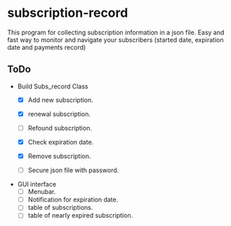 # subscription-record

This program for collecting subscription information in a json file. Easy and fast way to monitor and navigate your subscribers (started date, expiration date and payments record)


## ToDo
- Build Subs_record Class
  - [x] Add new subscription.
  - [x] renewal subscription.
  - [ ] Refound subscription.
  - [x] Check expiration date.
  - [x] Remove subscription.
  - [ ] Secure json file with password.
  

- GUI interface
  - [ ] Menubar.
  - [ ] Notification for expiration date.
  - [ ] table of subscriptions.
  - [ ] table of nearly expired subscription.